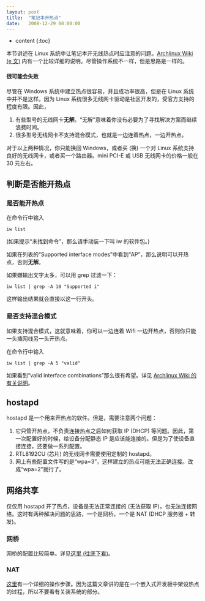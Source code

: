 ```yaml
---
layout: post
title:  "笔记本开热点"
date:   2008-12-29 00:00:00
---
```

* content
{:toc}

本节讲述在 Linux 系统中让笔记本开无线热点时应注意的问题。[Archlinux Wiki (e 文)](https://wiki.archlinux.org/index.php/Software_access_point) 内有一个比较详细的说明。尽管操作系统不一样，但是思路是一样的。


<div class="callout callout-danger">
<h4>很可能会失败</h4>
尽管在 Windows 系统中建立热点很容易，并且成功率很高，但是在 Linux 系统中并不是这样。因为 Linux 系统很多无线网卡驱动是社区开发的，受官方支持的程度有限。因此，
<ol>
<li>有些型号的无线网卡<strong>无解</strong>。“无解”意味着你没有必要为了寻找解决方案而继续浪费时间。</li>
<li>很多型号无线网卡不支持混合模式，也就是一边连着热点，一边开热点。</li>
</ol>
对于以上两种情况，你只能换回 Windows，或者买 (换) 一个对 Linux 系统支持良好的无线网卡，或者买一个路由器。mini PCI-E 或 USB 无线网卡的价格一般在 30 元左右。
</div>

## 判断是否能开热点

### 是否能开热点

在命令行中输入

    iw list

(如果提示“未找到命令”，那么请手动装一下叫 iw 的软件包。)

如果在列表的“Supported interface modes”中看到“AP”，那么说明可以开热点，否则**无解**。

如果嫌输出文字太多，可以用 grep 过滤一下：

    iw list | grep -A 10 "Supported i"

这样输出结果就会直接以这一行开头。

### 是否支持混合模式

如果支持混合模式，这就意味着，你可以一边连着 Wifi 一边开热点，否则你只能一头插网线另一头开热点。

在命令行中输入

    iw list | grep -A 5 "valid"

如果看到“valid interface combinations”那么很有希望。详见 [Archlinux Wiki 的有关说明](https://wiki.archlinux.org/index.php/Software_access_point)。

## hostapd

hostapd 是一个用来开热点的软件。但是，需要注意两个问题：

1. 它只管开热点，不负责连接热点之后如何获取 IP (DHCP) 等问题。因此，第一次配置好的时候，给设备分配静态 IP 是应该能连接的。但是为了使设备直接连接，还要做一系列配置。
2. RTL8192CU (芯片) 的无线网卡需要使用定制的 hostapd。
3. 网上有些配置文件写的是“wpa=3”，这样建立的热点可能无法正确连接。改成“wpa=2”就行了。

## 网络共享

仅仅用 hostapd 开了热点，设备是无法正常连接的 (无法获取 IP)，也无法连接网络。这时有两种解决问题的思路，一个是网桥，一个是 NAT (DHCP 服务器 + 转发)。

### 网桥

网桥的配置比较简单。详见[这里 (往底下看)](http://blog.sina.com.cn/s/blog_6fae25d40100uatn.html)。

### NAT

[这里](https://vjudge1.github.io/2015/05/16/wi-fi-hotspot-on-banana-pro-1/)有一个详细的操作步骤。因为这篇文章讲的是在一个嵌入式开发板中架设热点的过程，所以不要看有关装系统的部分。
